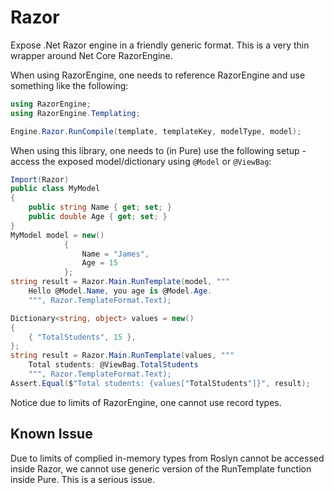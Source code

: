 ﻿# Razor

Expose .Net Razor engine in a friendly generic format. This is a very thin wrapper around Net Core RazorEngine.

When using RazorEngine, one needs to reference RazorEngine and use something like the following:

```C#
using RazorEngine;
using RazorEngine.Templating;

Engine.Razor.RunCompile(template, templateKey, modelType, model);
```

When using this library, one needs to (in Pure) use the following setup - access the exposed model/dictionary using `@Model` or `@ViewBag`:

```C#
Import(Razor)
public class MyModel
{
    public string Name { get; set; }
    public double Age { get; set; }
}
MyModel model = new()
            {
                Name = "James", 
                Age = 15
            };
string result = Razor.Main.RunTemplate(model, """
    Hello @Model.Name, you age is @Model.Age.
    """, Razor.TemplateFormat.Text);
```

```C#
Dictionary<string, object> values = new()
{
    { "TotalStudents", 15 },
};
string result = Razor.Main.RunTemplate(values, """
    Total students: @ViewBag.TotalStudents
    """, Razor.TemplateFormat.Text);
Assert.Equal($"Total students: {values["TotalStudents"]}", result);
```

Notice due to limits of RazorEngine, one cannot use record types.

## Known Issue

Due to limits of complied in-memory types from Roslyn cannot be accessed inside Razor, we cannot use generic version of the RunTemplate function inside Pure. This is a serious issue.